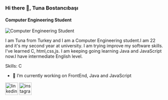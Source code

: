 

### Hi there 👋, Tuna Bostancıbaşı
#### Computer Engineering Student
![Computer Engineering Student](https://cdn-images-1.medium.com/fit/t/1600/480/1*jBfA3sQNQCZoMt5MLL8wkw.jpeg)

I am Tuna from Turkey and I am a Computer Engineering student.I am 22 and it's my second year at university. I am trying improve my software skills. I've learned C, html,css,js. I am keeping going learning Java and JavaScript now.I have intermediate English level.

Skills: C

- 🔭 I’m currently working on FrontEnd, Java and JavaScript 


[<img src='https://cdn.jsdelivr.net/npm/simple-icons@3.0.1/icons/linkedin.svg' alt='linkedin' height='40'>](https://www.linkedin.com/in/TunaBostancıbaşı/)  [<img src='https://cdn.jsdelivr.net/npm/simple-icons@3.0.1/icons/instagram.svg' alt='instagram' height='40'>](https://www.instagram.com/tuna.bstcn/)  

